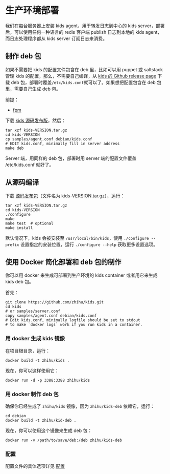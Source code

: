 # 生产环境部署

我们在每台服务器上安装 kids agent，用于转发日志到中心的 kids server，部署后，可以使用任何一种语言的 redis 客户端 publish 日志到本地的 kids agent，而日志处理程序都从 kids server 订阅日志来消费。

## 制作 deb 包

如果不需要把 kids 的配置文件包含在 deb 里，比如可以用 puppet 或 saltstack 管理 kids 的配置，那么，不需要自己编译，从 [kids 的 Github release page](https://github.com/zhihu/kids/releases) 下载 deb 包，部署时覆盖`/etc/kids.conf`就可以了。如果想把配置包含在 deb 包里，需要自己生成 deb 包。

前提：

* [fpm](https://github.com/jordansissel/fpm)

下载 [kids 源码发布版](https://github.com/zhihu/kids/releases)，然后：

	tar xzf kids-VERSION.tar.gz
	cd kids-VERSION
    cp samples/agent.conf debian/kids.conf
    # EDIT kids.conf, minimally fill in server address
	make deb

Server 端，用同样的 deb 包，部署时用 server 端的配置文件覆盖 /etc/kids.conf 就好了。

## 从源码编译

下载 [源码发布包](https://github.com/zhihu/kids/releases)（文件名为 kids-VERSION.tar.gz），运行：
	
	tar xzf kids-VERSION.tar.gz
	cd kids-VERSION
    ./configure
    make
    make test  # optional
    make install

默认情况下，kids 会被安装至 `/usr/local/bin/kids`，使用 `./configure --prefix` 设置指定的安装位置，运行 `./configure --help` 获取更多设置选项。

## 使用 Docker 简化部署和 deb 包的制作

你可以用 docker 来生成可部署到生产环境的 kids container 或者用它来生成 kids deb 包。

首先：
	
	git clone https://github.com/zhihu/kids.git
	cd kids
	# or samples/server.conf
    copy samples/agent.conf debian/kids.conf
    # Edit kids.conf, minimally logfile should be set to stdout 
    # to make `docker logs` work if you run kids in a container.

### 用 docker 生成 kids 镜像

在项目根目录，运行：
	  
	docker build -t zhihu/kids .

现在，你可以这样使用它：
	
	docker run -d -p 3388:3388 zhihu/kids

### 用 docker 制作 deb 包

确保你已经生成了 `zhihu/kids` 镜像，因为 `zhihu/kids-deb` 依赖它，运行：

    cd debian
    docker build -t zhihu/kid-deb .

现在，你可以使用这个镜像来生成 deb 包：
	
	docker run -v /path/to/save/deb:/deb zhihu/kids-deb

### 配置

配置文件的具体选项详见 [配置](config.zh_CN.md)

